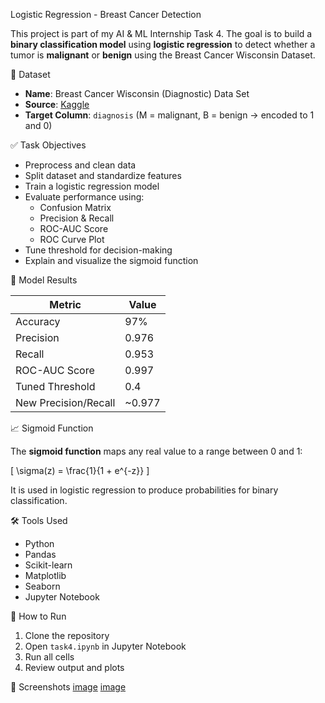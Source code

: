 Logistic Regression - Breast Cancer Detection

This project is part of my AI & ML Internship Task 4. The goal is to build a **binary classification model** using **logistic regression** to detect whether a tumor is **malignant** or **benign** using the Breast Cancer Wisconsin Dataset.


📁 Dataset

- **Name**: Breast Cancer Wisconsin (Diagnostic) Data Set  
- **Source**: [Kaggle](https://www.kaggle.com/datasets/uciml/breast-cancer-wisconsin-data)  
- **Target Column**: `diagnosis` (M = malignant, B = benign → encoded to 1 and 0)


✅ Task Objectives

- Preprocess and clean data
- Split dataset and standardize features
- Train a logistic regression model
- Evaluate performance using:
  - Confusion Matrix
  - Precision & Recall
  - ROC-AUC Score
  - ROC Curve Plot
- Tune threshold for decision-making
- Explain and visualize the sigmoid function


🧪 Model Results

| Metric              | Value     |
|---------------------|-----------|
| Accuracy            | 97%       |
| Precision           | 0.976     |
| Recall              | 0.953     |
| ROC-AUC Score       | 0.997     |
| Tuned Threshold     | 0.4       |
| New Precision/Recall| ~0.977    |


 📈 Sigmoid Function

The **sigmoid function** maps any real value to a range between 0 and 1:

\[
\sigma(z) = \frac{1}{1 + e^{-z}}
\]

It is used in logistic regression to produce probabilities for binary classification.


 🛠 Tools Used

- Python
- Pandas
- Scikit-learn
- Matplotlib
- Seaborn
- Jupyter Notebook

 📂 How to Run

1. Clone the repository
2. Open `task4.ipynb` in Jupyter Notebook
3. Run all cells
4. Review output and plots


📎 Screenshots 
[image](https://github.com/user-attachments/assets/dfcac944-6cde-41d7-8524-8a5862aa38bb)
[image](https://github.com/user-attachments/assets/32772a9e-36f4-4bc6-aa66-5e2f5c671d09)

